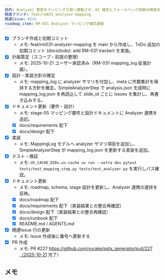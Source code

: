```yaml
---
目的: Analyzer 警告をマッピング工程へ連動させ、AI 補完とフォールバック制御の精度を高める
関連ブランチ: feat/rm031-analyzer-mapping
関連Issue: #224
roadmap_item: RM-031 Analyzer マッピング補完連動
---
```


- [x] ブランチ作成と初期コミット
  - メモ: feat/rm031-analyzer-mapping を main から作成し、ToDo 追加の初期コミット (docs(todo): add RM-031 tracker) を実施。
- [x] 計画策定（スコープ・前提の整理）
  - メモ: 2025-10-21 ユーザー承認済み（RM-031 mapping_log 拡張計画）。
- [x] 設計・実装方針の確定
  - メモ: mapping_log に analyzer サマリを付加し、meta に件数集計を保持する方針を確定。SimpleAnalyzerStep で analysis.json 生成時に mapping_log.json を再読込して slide_id ごとに issues を集計し、再書き込みする。
- [x] ドキュメント更新（要件・設計）
  - メモ: stage-05 マッピング要件と設計ドキュメントに Analyzer 連携を追記。
  - [x] docs/requirements 配下
  - [x] docs/design 配下
- [x] 実装
  - メモ: MappingLog モデルへ analyzer サマリ項目を追加し、SimpleAnalyzerStep が mapping_log.json を更新する実装を追加。
- [x] テスト・検証
  - メモ: `UV_CACHE_DIR=.uv-cache uv run --extra dev pytest tests/test_mapping_step.py tests/test_analyzer.py` を実行しパス確認。
- [x] ドキュメント更新
  - メモ: roadmap, schema, stage 設計を更新し、Analyzer 連携の進捗を反映。
  - [x] docs/roadmap 配下
  - [x] docs/requirements 配下（実装結果との整合再確認）
  - [x] docs/design 配下（実装結果との整合再確認）
  - [x] docs/runbook 配下
  - [x] README.md / AGENTS.md
- [x] 関連Issue 行の更新
  - メモ: Issue 作成後に番号へ更新する
- [x] PR 作成
  - メモ: PR #227 https://github.com/yurake/pptx_generator/pull/227（2025-10-21 完了）

## メモ
